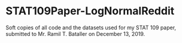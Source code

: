 # STAT109Paper-LogNormalReddit
Soft copies of all code and the datasets used for my STAT 109 paper, submitted to Mr. Ramil T. Bataller on December 13, 2019.
